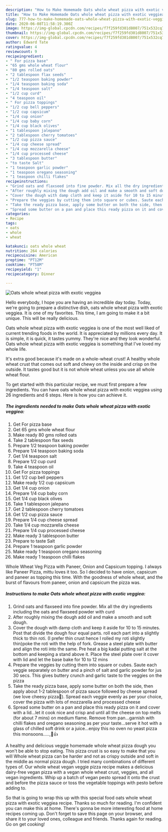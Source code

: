 ```yaml
---
description: "How to Make Homemade Oats whole wheat pizza with exotic veggiea"
title: "How to Make Homemade Oats whole wheat pizza with exotic veggiea"
slug: 777-how-to-make-homemade-oats-whole-wheat-pizza-with-exotic-veggiea
date: 2020-06-08T11:58:19.300Z
image: https://img-global.cpcdn.com/recipes/f7f259fd301d8007/751x532cq70/oats-whole-wheat-pizza-with-exotic-veggiea-recipe-main-photo.jpg
thumbnail: https://img-global.cpcdn.com/recipes/f7f259fd301d8007/751x532cq70/oats-whole-wheat-pizza-with-exotic-veggiea-recipe-main-photo.jpg
cover: https://img-global.cpcdn.com/recipes/f7f259fd301d8007/751x532cq70/oats-whole-wheat-pizza-with-exotic-veggiea-recipe-main-photo.jpg
author: Edward Tate
ratingvalue: 4
reviewcount: 9
recipeingredient:
- " For pizza base"
- "65 gms whole wheat flour"
- "80 gms rolled oats"
- "2 tablespoon flax seeds"
- "1/2 teaspoon baking powder"
- "1/4 teaspoon baking soda"
- "1/4 teaspoon salt"
- "1/2 cup curd"
- "4 teaspoon oil"
- " For pizza toppings"
- "1/2 cup bell peppers"
- "1/2 cup capsicum"
- "1/4 cup onion"
- "1/4 cup baby corn"
- "1/4 cup black olives"
- "1 tablespoon jalepano"
- "2 tablespoon cherry tomatoes"
- "1/2 cup pizza sauce"
- "1/4 cup cheese spread"
- "1/4 cup mozzarella cheese"
- "1/4 cup processed cheese"
- "3 tablespoon butter"
- "to taste Salt"
- "1 teaspoon garlic powder"
- "1 teaspoon oregano seasoning"
- "1 teaspoon chilli flakes"
recipeinstructions:
- "Grind oats and flaxseed into fine powder. Mix all the dry ingredients including the oats and flaxseed powder with curd"
- "After roughly mixing the dough add oil and make a smooth and soft dough."
- "Cover the dough with damp cloth and keep it aside for 10 to 15 minutes. Post that divide the dough four equal parts. roll each part into a slightly thick to thin roti. (I prefer thin crust hence I rolled my roti slightly thin)poke the roti with the help of fork. Grease a steel plate with butter and align the roti into the same. Pre heat a big kadai putting salt at the bottom and keeping a stand above it. Place the steel plate over it cover with lid and let the base bake for 10 to 12 mins"
- "Prepare the veggies by cutting them into square or cubes. Saute each veggie separately on butter and a pinch of salt and garlic powder for jus 30 secs. This gives buttery crunch and garlic taste to the veggies on the pizza"
- "Take the ready pizza base, apply some butter on both the side, then apply about 1-2 tablespoon of pizza sauce followed by cheese spread (we love cheesy pizza🍕). Spread each veggie evenly as per your choice, cover the pizza with lots of mozzarella and processed cheese"
- "Spread some butter on a pan and place this ready pizza on it and cover with a lid...let it cook nice and crisp and until all the cheese on top melts (for about 7 mins) on medium flame. Remove from pan...garnish with chilli flakes and oregano seasoning as per your taste...serve it hot with a glass of chilled soft drink or a juice...enjoy this no oven no yeast pizza this monsoons.....,🥰👍"
categories:
- Recipe
tags:
- oats
- whole
- wheat

katakunci: oats whole wheat 
nutrition: 264 calories
recipecuisine: American
preptime: "PT12M"
cooktime: "PT58M"
recipeyield: "1"
recipecategory: Dinner

---
```



![Oats whole wheat pizza with exotic veggiea](https://img-global.cpcdn.com/recipes/f7f259fd301d8007/751x532cq70/oats-whole-wheat-pizza-with-exotic-veggiea-recipe-main-photo.jpg)

Hello everybody, I hope you are having an incredible day today. Today, we're going to prepare a distinctive dish, oats whole wheat pizza with exotic veggiea. It is one of my favorites. This time, I am going to make it a bit unique. This will be really delicious.

Oats whole wheat pizza with exotic veggiea is one of the most well liked of current trending foods in the world. It is appreciated by millions every day. It is simple, it is quick, it tastes yummy. They're nice and they look wonderful. Oats whole wheat pizza with exotic veggiea is something that I've loved my whole life.

It&#39;s extra good because it&#39;s made on a whole-wheat crust! A healthy whole wheat crust that comes out soft and chewy on the inside and crisp on the outside. It tastes good but it is not whole wheat unless you use all whole wheat flour.


To get started with this particular recipe, we must first prepare a few ingredients. You can have oats whole wheat pizza with exotic veggiea using 26 ingredients and 6 steps. Here is how you can achieve it.

<!--inarticleads1-->

##### The ingredients needed to make Oats whole wheat pizza with exotic veggiea:

1. Get  For pizza base
1. Get 65 gms whole wheat flour
1. Make ready 80 gms rolled oats
1. Take 2 tablespoon flax seeds
1. Prepare 1/2 teaspoon baking powder
1. Prepare 1/4 teaspoon baking soda
1. Get 1/4 teaspoon salt
1. Prepare 1/2 cup curd
1. Take 4 teaspoon oil
1. Get  For pizza toppings
1. Get 1/2 cup bell peppers
1. Make ready 1/2 cup capsicum
1. Get 1/4 cup onion
1. Prepare 1/4 cup baby corn
1. Get 1/4 cup black olives
1. Take 1 tablespoon jalepano
1. Get 2 tablespoon cherry tomatoes
1. Get 1/2 cup pizza sauce
1. Prepare 1/4 cup cheese spread
1. Take 1/4 cup mozzarella cheese
1. Prepare 1/4 cup processed cheese
1. Make ready 3 tablespoon butter
1. Prepare to taste Salt
1. Prepare 1 teaspoon garlic powder
1. Make ready 1 teaspoon oregano seasoning
1. Make ready 1 teaspoon chilli flakes


Whole Wheat Veg Pizza with Paneer, Onion and Capsicum topping. I always like Paneer Pizza, mittu loves it too. So I decided to have onion, capsicum and paneer as topping this time. With the goodness of whole wheat, and the burst of flavours from paneer, onion and capsicum the pizza was. 

<!--inarticleads2-->

##### Instructions to make Oats whole wheat pizza with exotic veggiea:

1. Grind oats and flaxseed into fine powder. Mix all the dry ingredients including the oats and flaxseed powder with curd
1. After roughly mixing the dough add oil and make a smooth and soft dough.
1. Cover the dough with damp cloth and keep it aside for 10 to 15 minutes. Post that divide the dough four equal parts. roll each part into a slightly thick to thin roti. (I prefer thin crust hence I rolled my roti slightly thin)poke the roti with the help of fork. Grease a steel plate with butter and align the roti into the same. Pre heat a big kadai putting salt at the bottom and keeping a stand above it. Place the steel plate over it cover with lid and let the base bake for 10 to 12 mins
1. Prepare the veggies by cutting them into square or cubes. Saute each veggie separately on butter and a pinch of salt and garlic powder for jus 30 secs. This gives buttery crunch and garlic taste to the veggies on the pizza
1. Take the ready pizza base, apply some butter on both the side, then apply about 1-2 tablespoon of pizza sauce followed by cheese spread (we love cheesy pizza🍕). Spread each veggie evenly as per your choice, cover the pizza with lots of mozzarella and processed cheese
1. Spread some butter on a pan and place this ready pizza on it and cover with a lid...let it cook nice and crisp and until all the cheese on top melts (for about 7 mins) on medium flame. Remove from pan...garnish with chilli flakes and oregano seasoning as per your taste...serve it hot with a glass of chilled soft drink or a juice...enjoy this no oven no yeast pizza this monsoons.....,🥰👍


A healthy and delicious veggie homemade whole wheat pizza dough you won&#39;t be able to stop eating. This pizza crust is so easy to make that you will Whole wheat pizza can be harder and not as crispy outside and soft in the middle as normal pizza dough. I tried many combinations of different types of. Our whole wheat vegan veggie pizza recipe makes a delicious dairy-free vegan pizza with a vegan whole wheat crust, veggies, and all vegan ingredients. Whip up a batch of vegan pesto spread it onto the crust and before the pizza sauce or toss the vegetable toppings with pesto before adding to. 

So that is going to wrap this up with this special food oats whole wheat pizza with exotic veggiea recipe. Thanks so much for reading. I'm confident you can make this at home. There's gonna be more interesting food at home recipes coming up. Don't forget to save this page on your browser, and share it to your loved ones, colleague and friends. Thanks again for reading. Go on get cooking!
